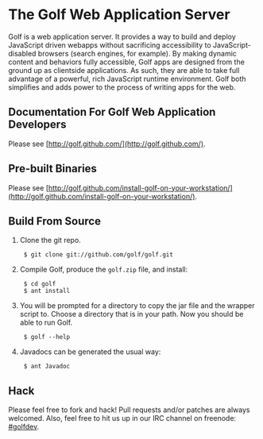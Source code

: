 The Golf Web Application Server
===============================

Golf is a web application server. It provides a way to build and deploy JavaScript driven webapps without sacrificing accessibility to JavaScript-disabled browsers (search engines, for example). By making dynamic content and behaviors fully accessible, Golf apps are designed from the ground up as clientside applications. As such, they are able to take full advantage of a powerful, rich JavaScript runtime environment. Golf both simplifies and adds power to the process of writing apps for the web.

Documentation For Golf Web Application Developers
-------------------------------------------------

Please see [http://golf.github.com/](http://golf.github.com/).

Pre-built Binaries
------------------

Please see [http://golf.github.com/install-golf-on-your-workstation/](http://golf.github.com/install-golf-on-your-workstation/).

Build From Source
-----------------

1. Clone the git repo.

        $ git clone git://github.com/golf/golf.git

2. Compile Golf, produce the `golf.zip` file, and install:
        
        $ cd golf
        $ ant install

3. You will be prompted for a directory to copy the jar file and the wrapper script to. Choose a directory that is in your path. Now you should be able to run Golf.

        $ golf --help

4. Javadocs can be generated the usual way:

        $ ant Javadoc

Hack
----

Please feel free to fork and hack! Pull requests and/or patches are always welcomed. Also, feel free to hit us up in our IRC channel on freenode: [#golfdev](irc://irc.freenode.net/golfdev).
